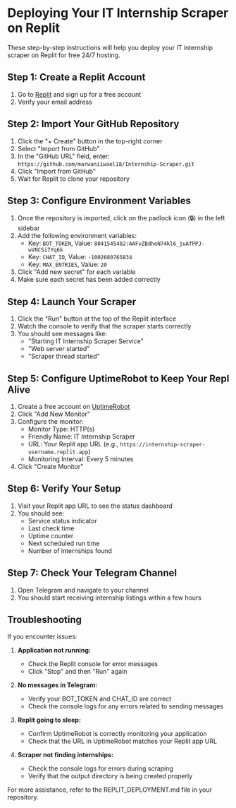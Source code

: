 # Deploying Your IT Internship Scraper on Replit

These step-by-step instructions will help you deploy your IT internship scraper on Replit for free 24/7 hosting.

## Step 1: Create a Replit Account

1. Go to [Replit](https://replit.com/) and sign up for a free account
2. Verify your email address

## Step 2: Import Your GitHub Repository

1. Click the "+ Create" button in the top-right corner
2. Select "Import from GitHub"
3. In the "GitHub URL" field, enter: `https://github.com/marwaniiwael18/Internship-Scraper.git`
4. Click "Import from GitHub"
5. Wait for Replit to clone your repository

## Step 3: Configure Environment Variables

1. Once the repository is imported, click on the padlock icon (🔒) in the left sidebar
2. Add the following environment variables:
   - Key: `BOT_TOKEN`, Value: `8041545402:AAFvZBdheN74kl6_juAfPPJ-wVNCSi7Yq6k`
   - Key: `CHAT_ID`, Value: `-1002680765834`
   - Key: `MAX_ENTRIES`, Value: `20`
3. Click "Add new secret" for each variable
4. Make sure each secret has been added correctly

## Step 4: Launch Your Scraper

1. Click the "Run" button at the top of the Replit interface
2. Watch the console to verify that the scraper starts correctly
3. You should see messages like:
   - "Starting IT Internship Scraper Service"
   - "Web server started"
   - "Scraper thread started"

## Step 5: Configure UptimeRobot to Keep Your Repl Alive

1. Create a free account on [UptimeRobot](https://uptimerobot.com/)
2. Click "Add New Monitor"
3. Configure the monitor:
   - Monitor Type: HTTP(s)
   - Friendly Name: IT Internship Scraper
   - URL: Your Replit app URL (e.g., `https://internship-scraper-username.replit.app`)
   - Monitoring Interval: Every 5 minutes
4. Click "Create Monitor"

## Step 6: Verify Your Setup

1. Visit your Replit app URL to see the status dashboard
2. You should see:
   - Service status indicator
   - Last check time
   - Uptime counter
   - Next scheduled run time
   - Number of internships found

## Step 7: Check Your Telegram Channel

1. Open Telegram and navigate to your channel
2. You should start receiving internship listings within a few hours

## Troubleshooting

If you encounter issues:

1. **Application not running:**
   - Check the Replit console for error messages
   - Click "Stop" and then "Run" again

2. **No messages in Telegram:**
   - Verify your BOT_TOKEN and CHAT_ID are correct
   - Check the console logs for any errors related to sending messages

3. **Replit going to sleep:**
   - Confirm UptimeRobot is correctly monitoring your application
   - Check that the URL in UptimeRobot matches your Replit app URL

4. **Scraper not finding internships:**
   - Check the console logs for errors during scraping
   - Verify that the output directory is being created properly

For more assistance, refer to the REPLIT_DEPLOYMENT.md file in your repository.
